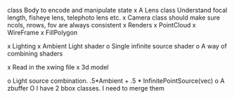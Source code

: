 

class Body to encode and manipulate state 
x A Lens class
    Understand focal length, fisheye lens, telephoto lens etc.
x Camera class should make sure ncols, nrows, fov are always consistent
x Renders
    x PointCloud 
    x WireFrame
    x FillPolygon 

x Lighting 
    x Ambient Light shader 
    o Single infinite source shader
    o A way of combining shaders 

x Read in the xwing file
x 3d model 

o Light source combination. .5*Ambient + .5 * InfinitePointSource(vec)
o A zbuffer
O I have 2 bbox classes. I need to merge them


